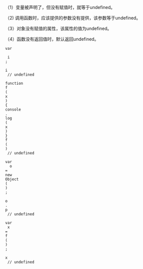 （1）变量被声明了，但没有赋值时，就等于undefined。

（2\) 调用函数时，应该提供的参数没有提供，该参数等于undefined。

（3）对象没有赋值的属性，该属性的值为undefined。

（4）函数没有返回值时，默认返回undefined。

```
var
```

```
 i
;

i
 // undefined

function
f
(
x
)
{
console
.
log
(
x
)
}
f
(
)
 // undefined

var
  o 
=
new
Object
(
)
;

o
.
p
 // undefined

var
 x 
=
f
(
)
;

x
 // undefined
```




